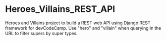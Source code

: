 # Heroes_Villains_REST_API
Heroes and Villains project to build a REST web API using Django REST framework for devCodeCamp.
Use "hero" and "villain" when querying in the URL to filter supers by super types.
